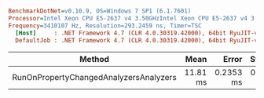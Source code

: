 ``` ini

BenchmarkDotNet=v0.10.9, OS=Windows 7 SP1 (6.1.7601)
Processor=Intel Xeon CPU E5-2637 v4 3.50GHzIntel Xeon CPU E5-2637 v4 3.50GHz, ProcessorCount=16
Frequency=3410107 Hz, Resolution=293.2459 ns, Timer=TSC
  [Host]     : .NET Framework 4.7 (CLR 4.0.30319.42000), 64bit RyuJIT-v4.7.2114.0
  DefaultJob : .NET Framework 4.7 (CLR 4.0.30319.42000), 64bit RyuJIT-v4.7.2114.0


```
 |                                 Method |     Mean |     Error |    StdDev |   Gen 0 | Allocated |
 |--------------------------------------- |---------:|----------:|----------:|--------:|----------:|
 | RunOnPropertyChangedAnalyzersAnalyzers | 11.81 ms | 0.2353 ms | 0.6320 ms | 15.6250 | 152.13 KB |
